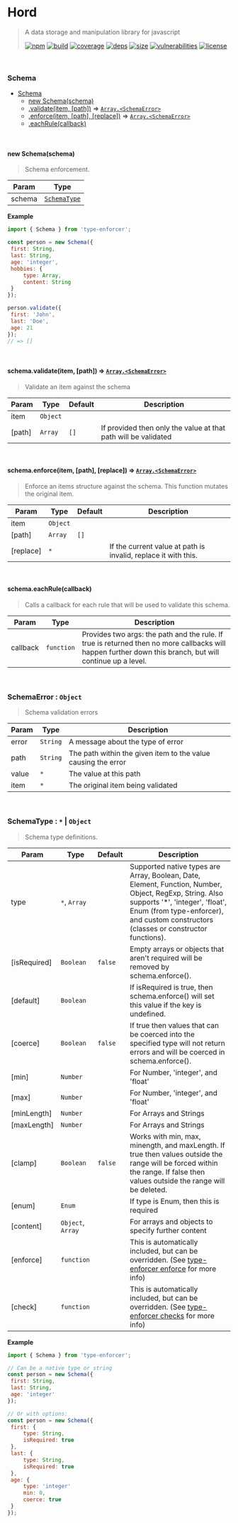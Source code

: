 # Hord

> A data storage and manipulation library for javascript
>
> [![npm][npm]][npm-url]
[![build][build]][build-url]
[![coverage][coverage]][coverage-url]
[![deps][deps]][deps-url]
[![size][size]][size-url]
[![vulnerabilities][vulnerabilities]][vulnerabilities-url]
[![license][license]][license-url]


<br><a name="Schema"></a>

### Schema

* [Schema](#Schema)
    * [new Schema(schema)](#new_Schema_new)
    * [.validate(item, [path])](#Schema+validate) ⇒ [<code>Array.&lt;SchemaError&gt;</code>](#SchemaError)
    * [.enforce(item, [path], [replace])](#Schema+enforce) ⇒ [<code>Array.&lt;SchemaError&gt;</code>](#SchemaError)
    * [.eachRule(callback)](#Schema+eachRule)


<br><a name="new_Schema_new"></a>

#### new Schema(schema)
> Schema enforcement.


| Param | Type |
| --- | --- |
| schema | [<code>SchemaType</code>](#SchemaType) | 

**Example**  
``` javascriptimport { Schema } from 'type-enforcer';const person = new Schema({ first: String, last: String, age: 'integer', hobbies: {     type: Array,     content: String }});person.validate({ first: 'John', last: 'Doe', age: 21});// => []```

<br><a name="Schema+validate"></a>

#### schema.validate(item, [path]) ⇒ [<code>Array.&lt;SchemaError&gt;</code>](#SchemaError)
> Validate an item against the schema


| Param | Type | Default | Description |
| --- | --- | --- | --- |
| item | <code>Object</code> |  |  |
| [path] | <code>Array</code> | <code>[]</code> | If provided then only the value at that path will be validated |


<br><a name="Schema+enforce"></a>

#### schema.enforce(item, [path], [replace]) ⇒ [<code>Array.&lt;SchemaError&gt;</code>](#SchemaError)
> Enforce an items structure against the schema. This function mutates the original item.


| Param | Type | Default | Description |
| --- | --- | --- | --- |
| item | <code>Object</code> |  |  |
| [path] | <code>Array</code> | <code>[]</code> |  |
| [replace] | <code>\*</code> |  | If the current value at path is invalid, replace it with this. |


<br><a name="Schema+eachRule"></a>

#### schema.eachRule(callback)
> Calls a callback for each rule that will be used to validate this schema.


| Param | Type | Description |
| --- | --- | --- |
| callback | <code>function</code> | Provides two args: the path and the rule. If true is returned then no more callbacks will happen further down this branch, but will continue up a level. |


<br><a name="SchemaError"></a>

### SchemaError : <code>Object</code>
> Schema validation errors


| Param | Type | Description |
| --- | --- | --- |
| error | <code>String</code> | A message about the type of error |
| path | <code>String</code> | The path within the given item to the value causing the error |
| value | <code>\*</code> | The value at this path |
| item | <code>\*</code> | The original item being validated |


<br><a name="SchemaType"></a>

### SchemaType : <code>\*</code> \| <code>Object</code>
> Schema type definitions.


| Param | Type | Default | Description |
| --- | --- | --- | --- |
| type | <code>\*</code>, <code>Array</code> |  | Supported native types are Array, Boolean, Date, Element, Function, Number, Object, RegExp, String. Also supports '*', 'integer', 'float', Enum (from type-enforcer), and custom constructors (classes or constructor functions). |
| [isRequired] | <code>Boolean</code> | <code>false</code> | Empty arrays or objects that aren't required will be removed by schema.enforce(). |
| [default] | <code>Boolean</code> |  | If isRequired is true, then schema.enforce() will set this value if the key is undefined. |
| [coerce] | <code>Boolean</code> | <code>false</code> | If true then values that can be coerced into the specified type will not return errors and will be coerced in schema.enforce(). |
| [min] | <code>Number</code> |  | For Number, 'integer', and 'float' |
| [max] | <code>Number</code> |  | For Number, 'integer', and 'float' |
| [minLength] | <code>Number</code> |  | For Arrays and Strings |
| [maxLength] | <code>Number</code> |  | For Arrays and Strings |
| [clamp] | <code>Boolean</code> | <code>false</code> | Works with min, max, minength, and maxLength. If true then values outside the range will be forced within the range. If false then values outside the range will be deleted. |
| [enum] | <code>Enum</code> |  | If type is Enum, then this is required |
| [content] | <code>Object</code>, <code>Array</code> |  | For arrays and objects to specify further content |
| [enforce] | <code>function</code> |  | This is automatically included, but can be overridden. (See [type-enforcer enforce](https://github.com/DarrenPaulWright/type-enforcer/blob/HEAD/docs/enforce.md) for more info) |
| [check] | <code>function</code> |  | This is automatically included, but can be overridden. (See [type-enforcer checks](https://github.com/DarrenPaulWright/type-enforcer/blob/HEAD/docs/checks.md) for more info) |

**Example**  
``` javascriptimport { Schema } from 'type-enforcer';// Can be a native type or stringconst person = new Schema({ first: String, last: String, age: 'integer'});// Or with options:const person = new Schema({ first: {     type: String,     isRequired: true }, last: {     type: String,     isRequired: true }, age: {     type: 'integer'     min: 0,     coerce: true }});```

[npm]: https://img.shields.io/npm/v/hord.svg
[npm-url]: https://npmjs.com/package/hord
[build]: https://travis-ci.org/DarrenPaulWright/hord.svg?branch&#x3D;master
[build-url]: https://travis-ci.org/DarrenPaulWright/hord
[coverage]: https://coveralls.io/repos/github/DarrenPaulWright/hord/badge.svg?branch&#x3D;master
[coverage-url]: https://coveralls.io/github/DarrenPaulWright/hord?branch&#x3D;master
[deps]: https://david-dm.org/darrenpaulwright/hord.svg
[deps-url]: https://david-dm.org/darrenpaulwright/hord
[size]: https://packagephobia.now.sh/badge?p&#x3D;hord
[size-url]: https://packagephobia.now.sh/result?p&#x3D;hord
[vulnerabilities]: https://snyk.io/test/github/DarrenPaulWright/hord/badge.svg?targetFile&#x3D;package.json
[vulnerabilities-url]: https://snyk.io/test/github/DarrenPaulWright/hord?targetFile&#x3D;package.json
[license]: https://img.shields.io/github/license/DarrenPaulWright/hord.svg
[license-url]: https://npmjs.com/package/hord/LICENSE.md

